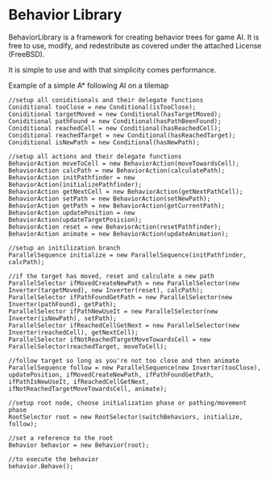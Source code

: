 Behavior Library
================

BehaviorLibrary is a framework for creating behavior trees for game AI. It is free to use, modify, and redestribute as covered under the attached License (FreeBSD).

It is simple to use and with that simplicity comes performance.

Example of a simple A* following AI on a tilemap

	//setup all coniditionals and their delegate functions
	Coniditional tooClose = new Conditional(isTooClose);
	Coniditional targetMoved = new Conditional(hasTargetMoved);
	Coniditional pathFound = new Conditional(hasPathBeenFound);
	Coniditional reachedCell = new Conditional(hasReachedCell);
	Coniditional reachedTarget = new Conditional(hasReachedTarget);
	Coniditional isNewPath = new Conditional(hasNewPath);

	//setup all actions and their delegate functions
	BehaviorAction moveToCell = new BehaviorAction(moveTowardsCell);
	BehaviorAction calcPath = new BehaviorAction(calculatePath);
	BehaviorAction initPathfinder = new BehaviorAction(initializePathfinder);
	BehaviorAction getNextCell = new BehaviorAction(getNextPathCell);
	BehaviorAction setPath = new BehaviorAction(setNewPath);
	BehaviorAction getPath = new BehaviorAction(getCurrentPath);
	BehaviorAction updatePosition = new BehaviorAction(updateTargetPosision);
	BehaviorAction reset = new BehaviorAction(resetPathfinder);
	BehaviorAction animate = new BehaviorAction(updateAnimation);

	//setup an initilization branch
	ParallelSequence initialize = new ParallelSequence(initPathfinder, calcPath);

	//if the target has moved, reset and calculate a new path
	ParallelSelector ifMovedCreateNewPath = new ParallelSelector(new Inverter(targetMoved), new Inverter(reset), calcPath);
	ParallelSelector ifPathFoundGetPath = new ParallelSelector(new Inverter(pathFound), getPath);
	ParallelSelector ifPathNewUseIt = new ParallelSelector(new Inverter(isNewPath), setPath);
	ParallelSelector ifReachedCellGetNext = new ParallelSelector(new Inverter(reachedCell), getNextCell);
	ParallelSelector ifNotReachedTargetMoveTowardsCell = new ParallelSelector(reachedTarget, moveToCell);
            
	//follow target so long as you're not too close and then animate
	ParallelSequence follow = new ParallelSequence(new Inverter(tooClose), updatePosition, ifMovedCreateNewPath, ifPathFoundGetPath, ifPathIsNewUseIt, ifReachedCellGetNext, ifNotReachedTargetMoveTowardsCell, animate);

	//setup root node, choose initialization phase or pathing/movement phase
	RootSelector root = new RootSelector(switchBehaviors, initialize, follow);

	//set a reference to the root
	Behavior behavior = new Behavior(root);
	
	//to execute the behavior
	behavior.Behave();
		
